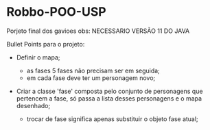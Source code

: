# Robbo-POO-USP
Porjeto final dos gavioes
obs: NECESSARIO VERSÃO 11 DO JAVA 

Bullet Points para o projeto:
* Definir o mapa; 
    - as fases 5 fases não precisam ser em seguida;
    - em cada fase deve ter um personagem novo;
      
* Criar a classe 'fase' composta pelo conjunto de personagens que pertencem a fase, só passa a lista desses personagens e o mapa desenhado;
    - trocar de fase significa apenas substituir o objeto fase atual;


